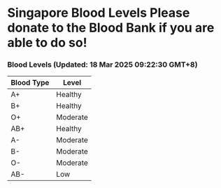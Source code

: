 Singapore Blood Levels
 Please donate to the Blood Bank if you are able to do so!
================================================================================================================================

### Blood Levels (Updated: 18 Mar 2025 09:22:30 GMT+8)
| Blood Type | Level     |
|------------|-----------|
| A+     | Healthy |
| B+     | Healthy |
| O+     | Moderate |
| AB+     | Healthy |
| A-     | Moderate |
| B-     | Moderate |
| O-     | Moderate |
| AB-     | Low |

